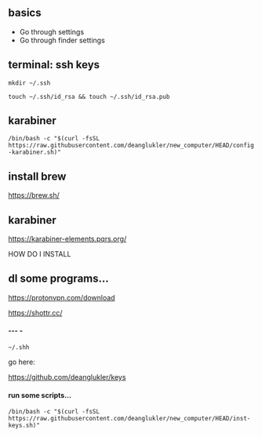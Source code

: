## basics

- Go through settings
- Go through finder settings

## terminal: ssh keys

`mkdir ~/.ssh`

`touch ~/.ssh/id_rsa && touch ~/.ssh/id_rsa.pub`

## karabiner

`/bin/bash -c "$(curl -fsSL https://raw.githubusercontent.com/deanglukler/new_computer/HEAD/config-karabiner.sh)"`

## install brew

https://brew.sh/

## karabiner

https://karabiner-elements.pqrs.org/

HOW DO I INSTALL


## dl some programs...

https://protonvpn.com/download

https://shottr.cc/



#### --- -

`~/.shh`

go here:

https://github.com/deanglukler/keys

#### run some scripts...

```
/bin/bash -c "$(curl -fsSL https://raw.githubusercontent.com/deanglukler/new_computer/HEAD/inst-keys.sh)"
```

